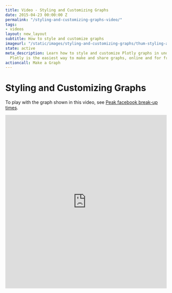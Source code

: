 ```yaml
---
title: Video - Styling and Customizing Graphs
date: 2015-04-23 00:00:00 Z
permalink: "/styling-and-customizing-graphs-video/"
tags:
- videos
layout: new_layout
subtitle: How to style and customize graphs
imageurl: "/static/images/styling-and-customizing-graphs/thum-styling-and-customizing-graphs.png"
state: active
meta_description: Learn how to style and customize Plotly graphs in under a minute.
  Plotly is the easiest way to make and share graphs, online and for free.
actioncall: Make a Graph
---
```


# Styling and Customizing Graphs

To play with the graph shown in this video, see [Peak facebook break-up times](https://plot.ly/181/~Dreamshot/).

<iframe src="https://www.youtube.com/embed/tzYjTcAhYhc" width="100%" height="540" frameborder="0" webkitallowfullscreen mozallowfullscreen allowfullscreen></iframe>
